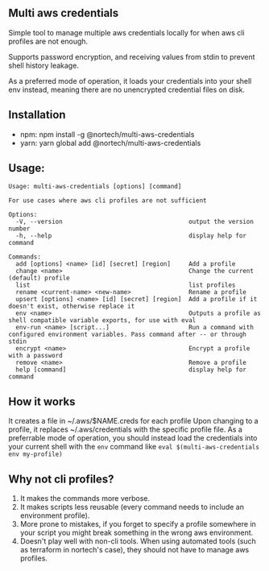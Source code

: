 ## Multi aws credentials

Simple tool to manage multiple aws credentials locally for when aws cli profiles are not enough.

Supports password encryption, and receiving values from stdin to prevent shell history leakage.

As a preferred mode of operation, it loads your credentials into your shell env instead, meaning there are no unencrypted credential files on disk.

## Installation

- npm: npm install -g @nortech/multi-aws-credentials
- yarn: yarn global add @nortech/multi-aws-credentials

## Usage:

```
Usage: multi-aws-credentials [options] [command]

For use cases where aws cli profiles are not sufficient

Options:
  -V, --version                                   output the version number
  -h, --help                                      display help for command

Commands:
  add [options] <name> [id] [secret] [region]     Add a profile
  change <name>                                   Change the current (default) profile
  list                                            list profiles
  rename <current-name> <new-name>                Rename a profile
  upsert [options] <name> [id] [secret] [region]  Add a profile if it doesn't exist, otherwise replace it
  env <name>                                      Outputs a profile as shell compatible variable exports, for use with eval
  env-run <name> [script...]                      Run a command with configured environment variables. Pass command after -- or through stdin
  encrypt <name>                                  Encrypt a profile with a password
  remove <name>                                   Remove a profile
  help [command]                                  display help for command
```

## How it works

It creates a file in ~/.aws/$NAME.creds for each profile
Upon changing to a profile, it replaces ~/.aws/credentials with the specific profile file.
As a preferrable mode of operation, you should instead load the credentials into your current shell with the `env` command like `eval $(multi-aws-credentials env my-profile)`

## Why not cli profiles?

1. It makes the commands more verbose.
2. It makes scripts less reusable (every command needs to include an environment profile).
3. More prone to mistakes, if you forget to specify a profile somewhere in your script you might break something in the wrong aws environment.
4. Doesn't play well with non-cli tools. When using automated tools (such as terraform in nortech's case), they should not have to manage aws profiles.
